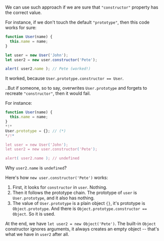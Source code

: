 We can use such approach if we are sure that `"constructor"` property has the correct value.

For instance, if we don't touch the default `"prototype"`, then this code works for sure:

```js run
function User(name) {
  this.name = name;
}

let user = new User('John');
let user2 = new user.constructor('Pete');

alert( user2.name ); // Pete (worked!)
```

It worked, because `User.prototype.constructor == User`.

..But if someone, so to say, overwrites `User.prototype` and forgets to recreate `"constructor"`, then it would fail.

For instance:

```js run
function User(name) {
  this.name = name;
}
*!*
User.prototype = {}; // (*)
*/!*

let user = new User('John');
let user2 = new user.constructor('Pete');

alert( user2.name ); // undefined
```

Why `user2.name` is `undefined`?

Here's how `new user.constructor('Pete')` works:

1. First, it looks for `constructor` in `user`. Nothing.
2. Then it follows the prototype chain. The prototype of `user` is `User.prototype`, and it also has nothing.
3. The value of `User.prototype` is a plain object `{}`, it's prototype is `Object.prototype`. And there is `Object.prototype.constructor == Object`. So it is used.

At the end, we have `let user2 = new Object('Pete')`. The built-in `Object` constructor ignores arguments, it always creates an empty object -- that's what we have in `user2` after all.
